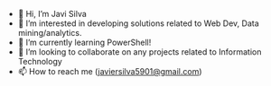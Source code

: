 - 👋 Hi, I’m Javi Silva
- 👀 I’m interested in developing solutions related to Web Dev, Data mining/analytics.
- 🌱 I’m currently learning PowerShell!
- 💞️ I’m looking to collaborate on any projects related to Information Technology
- 📫 How to reach me (javiersilva5901@gmail.com)

<!---
JaviSilva59/JaviSilva59 is a ✨ special ✨ repository because its `README.md` (this file) appears on your GitHub profile.
You can click the Preview link to take a look at your changes.
--->
